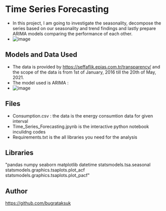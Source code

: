 # Time Series Forecasting


- In this project, I am going to investigate the seasonality, decompose the series based on our seasonality and trend findings and lastly prepare ARIMA models comparing the performance of each other. 
- ![image](https://user-images.githubusercontent.com/73999139/151782805-db68a177-1d1d-4553-8297-129fc0c34241.png)


## Models and Data Used 
- The data is provided by  https://seffaflik.epias.com.tr/transparency/ and the scope of the data is from 1st of January, 2016 till the 20th of May, 2021.
-  The model used is ARIMA : 
-  ![image](https://user-images.githubusercontent.com/73999139/151782582-e0fdb830-5460-4cef-a847-211501fb89e5.png)

## Files 
- Consumption.csv : the data is the energy consumtion data for given interval 
- Time_Series_Forecasting.jpynb is the interactive python notebook inculidng codes
- Requirements.txt is the all libraries you need for the analysis

## Libraries 

"pandas
numpy
seaborn
matplotlib
datetime
statsmodels.tsa.seasonal
statsmodels.graphics.tsaplots.plot_acf
statsmodels.graphics.tsaplots.plot_pacf"

## Author 

https://github.com/bugrataksuk

